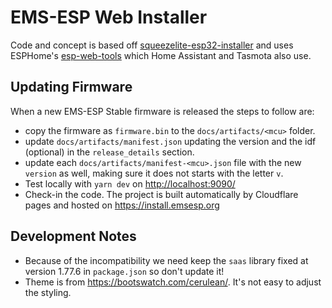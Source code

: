 # EMS-ESP Web Installer

Code and concept is based off [squeezelite-esp32-installer](https://github.com/sle118/squeezelite-esp32-installer) and uses ESPHome's [esp-web-tools](https://github.com/esphome/esp-web-tools/releases) which Home Assistant and Tasmota also use.

## Updating Firmware

When a new EMS-ESP Stable firmware is released the steps to follow are:

- copy the firmware as `firmware.bin` to the `docs/artifacts/<mcu>` folder.
- update `docs/artifacts/manifest.json` updating the version and the idf (optional) in the `release_details` section.
- update each `docs/artifacts/manifest-<mcu>.json` file with the new `version` as well, making sure it does not starts with the letter `v`.
- Test locally with `yarn dev` on <http://localhost:9090/>
- Check-in the code. The project is built automatically by Cloudflare pages and hosted on <https://install.emsesp.org>

## Development Notes

- Because of the incompatibility we need keep the `saas` library fixed at version 1.77.6 in `package.json` so don't update it!
- Theme is from <https://bootswatch.com/cerulean/>. It's not easy to adjust the styling.
